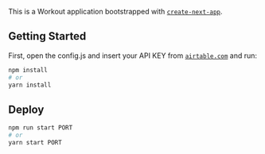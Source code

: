This is a  Workout application  bootstrapped with [`create-next-app`](https://github.com/zeit/next.js/tree/canary/packages/create-next-app).
## Getting Started
First, open the config.js and insert your API KEY from [`airtable.com`](https://airtable.com/) and run:
```bash
npm install
# or
yarn install
```
## Deploy 
```bash
npm run start PORT
# or
yarn start PORT
```



